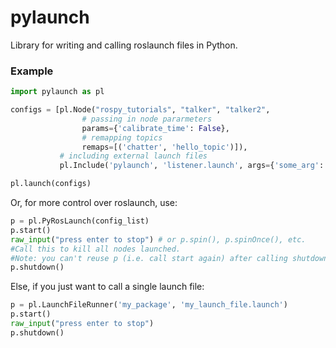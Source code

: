 # pylaunch
Library for writing and calling roslaunch files in Python.

### Example
```python
import pylaunch as pl

configs = [pl.Node("rospy_tutorials", "talker", "talker2",
                # passing in node pararmeters
                params={'calibrate_time': False},
                # remapping topics
                remaps=[('chatter', 'hello_topic')]),
           # including external launch files
           pl.Include('pylaunch', 'listener.launch', args={'some_arg': '21'})]

pl.launch(configs)
```
Or, for more control over roslaunch, use:

```python
p = pl.PyRosLaunch(config_list)
p.start()
raw_input("press enter to stop") # or p.spin(), p.spinOnce(), etc.
#Call this to kill all nodes launched.
#Note: you can't reuse p (i.e. call start again) after calling shutdown.
p.shutdown()  
```

Else, if you just want to call a single launch file:

```python
p = pl.LaunchFileRunner('my_package', 'my_launch_file.launch')
p.start()
raw_input("press enter to stop")
p.shutdown()
```
